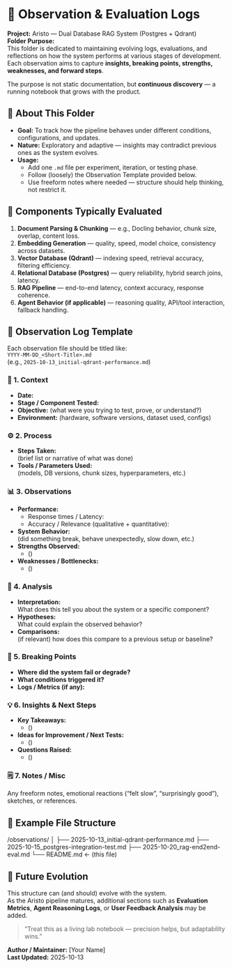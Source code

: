 # 🧠 Observation & Evaluation Logs  
**Project:** Aristo — Dual Database RAG System (Postgres + Qdrant)  
**Folder Purpose:**  
This folder is dedicated to maintaining evolving logs, evaluations, and reflections on how the system performs at various stages of development.  
Each observation aims to capture **insights, breaking points, strengths, weaknesses, and forward steps**.  

The purpose is not static documentation, but **continuous discovery** — a running notebook that grows with the product.  

## 📘 About This Folder

- **Goal:** To track how the pipeline behaves under different conditions, configurations, and updates.  
- **Nature:** Exploratory and adaptive — insights may contradict previous ones as the system evolves.  
- **Usage:**  
  - Add one `.md` file per experiment, iteration, or testing phase.  
  - Follow (loosely) the Observation Template provided below.  
  - Use freeform notes where needed — structure should help thinking, not restrict it.  

## 🧩 Components Typically Evaluated

1. **Document Parsing & Chunking** — e.g., Docling behavior, chunk size, overlap, content loss.  
2. **Embedding Generation** — quality, speed, model choice, consistency across datasets.  
3. **Vector Database (Qdrant)** — indexing speed, retrieval accuracy, filtering efficiency.  
4. **Relational Database (Postgres)** — query reliability, hybrid search joins, latency.  
5. **RAG Pipeline** — end-to-end latency, context accuracy, response coherence.  
6. **Agent Behavior (if applicable)** — reasoning quality, API/tool interaction, fallback handling.  

## 🧭 Observation Log Template

Each observation file should be titled like:  
`YYYY-MM-DD_<Short-Title>.md`  
(e.g., `2025-10-13_initial-qdrant-performance.md`)

### 🧩 1. Context
- **Date:**  
- **Stage / Component Tested:**  
- **Objective:** (what were you trying to test, prove, or understand?)  
- **Environment:** (hardware, software versions, dataset used, configs)

### ⚙️ 2. Process
- **Steps Taken:**  
  (brief list or narrative of what was done)  
- **Tools / Parameters Used:**  
  (models, DB versions, chunk sizes, hyperparameters, etc.)

### 📊 3. Observations
- **Performance:**  
  - Response times / Latency:  
  - Accuracy / Relevance (qualitative + quantitative):  
- **System Behavior:**  
  (did something break, behave unexpectedly, slow down, etc.)  
- **Strengths Observed:**  
  -  () 
- **Weaknesses / Bottlenecks:**  
  -  ()

### 🧩 4. Analysis
- **Interpretation:**  
  What does this tell you about the system or a specific component?  
- **Hypotheses:**  
  What could explain the observed behavior?  
- **Comparisons:**  
  (if relevant) how does this compare to a previous setup or baseline?

### 🚧 5. Breaking Points
- **Where did the system fail or degrade?**  
- **What conditions triggered it?**  
- **Logs / Metrics (if any):**  

### 💡 6. Insights & Next Steps
- **Key Takeaways:**  
  -  ()
- **Ideas for Improvement / Next Tests:**  
  -  ()
- **Questions Raised:**  
  -  ()

### 🗒️ 7. Notes / Misc
Any freeform notes, emotional reactions (“felt slow”, “surprisingly good”), sketches, or references.

## 🧱 Example File Structure

/observations/
│
├── 2025-10-13_initial-qdrant-performance.md
├── 2025-10-15_postgres-integration-test.md
├── 2025-10-20_rag-end2end-eval.md
└── README.md  ← (this file)


## 🧩 Future Evolution
This structure can (and should) evolve with the system.  
As the Aristo pipeline matures, additional sections such as **Evaluation Metrics**, **Agent Reasoning Logs**, or **User Feedback Analysis** may be added.

> “Treat this as a living lab notebook — precision helps, but adaptability wins.”

**Author / Maintainer:** [Your Name]  
**Last Updated:** 2025-10-13  